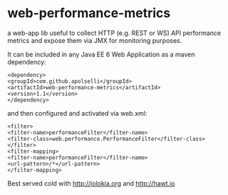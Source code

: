 # web-performance-metrics
a web-app lib useful to collect HTTP (e.g. REST or WS) API performance metrics and expose them via JMX for monitoring purposes.

It can be included in any Java EE 6 Web Application as a maven dependency:

`<dependency>`  
`<groupId>com.github.apolselli</groupId>`  
`<artifactId>web-performance-metrics</artifactId>`  
`<version>1.1</version>`  
`</dependency>`  

and then configured and activated via web.xml:

`<filter>`  
`<filter-name>performanceFilter</filter-name>`  
`<filter-class>web.performance.PerformanceFilter</filter-class>`  
`</filter>`  
`<filter-mapping>`  
`<filter-name>performanceFilter</filter-name>`  
`<url-pattern>/*</url-pattern>`  
`</filter-mapping>`  

Best served cold with http://jolokia.org and http://hawt.io
